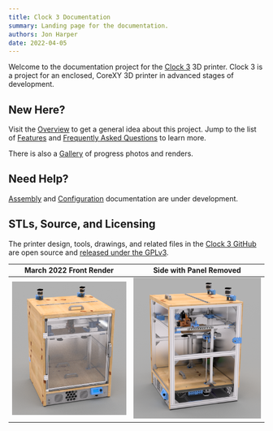 ```yaml
---
title: Clock 3 Documentation
summary: Landing page for the documentation.
authors: Jon Harper
date: 2022-04-05
---
```


Welcome to the documentation project for the [Clock 3](https://github.com/jon-harper/clock-3/) 3D printer. Clock 3 is a project for an enclosed, CoreXY 3D printer in advanced stages of development.

## New Here?

Visit the [Overview](overview.md) to get a general idea about this project. Jump to the list of [Features](about/features.md) and [Frequently Asked Questions](about/features.md) to learn more.

There is also a [Gallery](about/gallery.md) of progress photos and renders.

## Need Help?

[Assembly](assembly/) and [Configuration](config/) documentation are under development.

## STLs, Source, and Licensing

The printer design, tools, drawings, and related files in the [Clock 3 GitHub](https://github.com/jon-harper/clock-3/) are open source and [released under the GPLv3](https://github.com/jon-harper/clock-3).

| March 2022 Front Render | Side with Panel Removed |
|:---:|:---:|
|![front render](img/renders/2022-03-27_panels_final.png) | ![side render](img/renders/2022-03-27_side_view_final.png) |
